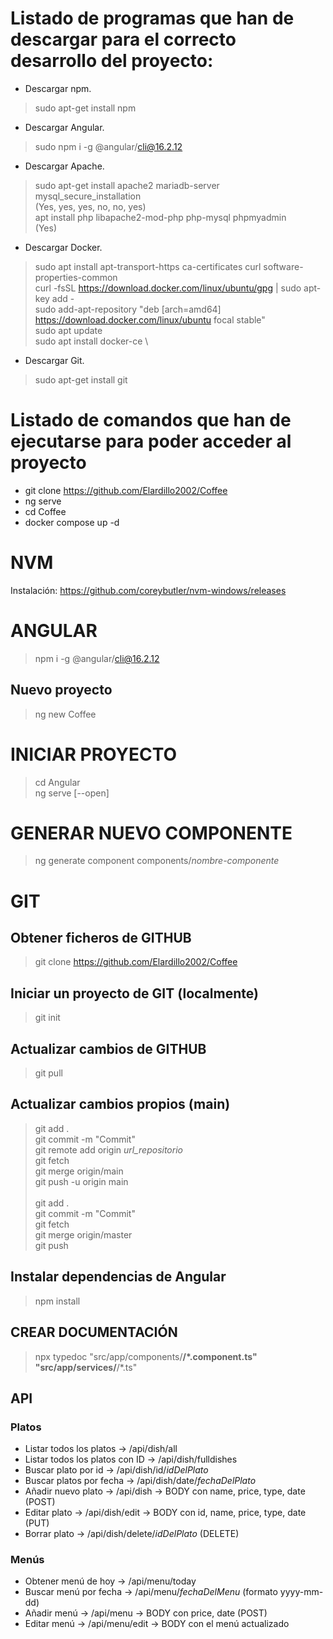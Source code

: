 # Listado de programas que han de descargar para el correcto desarrollo del proyecto:
- Descargar npm. 
> sudo apt-get install npm
- Descargar Angular.
> sudo npm i -g @angular/cli@16.2.12
- Descargar Apache.
> sudo apt-get install apache2 mariadb-server \
> mysql_secure_installation \
(Yes, yes, yes, no, no, yes) \
> apt install php libapache2-mod-php php-mysql phpmyadmin \
(Yes)
- Descargar Docker.
> sudo apt install apt-transport-https ca-certificates curl software-properties-common \
> curl -fsSL https://download.docker.com/linux/ubuntu/gpg | sudo apt-key add - \
> sudo add-apt-repository "deb [arch=amd64] https://download.docker.com/linux/ubuntu focal stable" \
> sudo apt update \
> sudo apt install docker-ce \
- Descargar Git.
> sudo apt-get install git

# Listado de comandos que han de ejecutarse para poder acceder al proyecto
- git clone https://github.com/Elardillo2002/Coffee
- ng serve
- cd Coffee
- docker compose up -d

# NVM
Instalación: https://github.com/coreybutler/nvm-windows/releases

# ANGULAR
> npm i -g @angular/cli@16.2.12

## Nuevo proyecto
> ng new Coffee

# INICIAR PROYECTO
> cd Angular \
> ng serve [--open]

# GENERAR NUEVO COMPONENTE
> ng generate component components/_nombre-componente_

# GIT
## Obtener ficheros de GITHUB
> git clone https://github.com/Elardillo2002/Coffee

## Iniciar un proyecto de GIT (localmente)
> git init

## Actualizar cambios de GITHUB
> git pull

## Actualizar cambios propios (main)
> git add . \
> git commit -m "Commit" \
> git remote add origin _url_repositorio_ \
> git fetch \
> git merge origin/main \
> git push -u origin main \
\
> git add . \
> git commit -m "Commit" \
> git fetch \
> git merge origin/master\
> git push 

## Instalar dependencias de Angular
> npm install

## CREAR DOCUMENTACIÓN
> npx typedoc "src/app/components/**/*.component.ts" "src/app/services/**/*.ts"

## API
### Platos
- Listar todos los platos -> /api/dish/all
- Listar todos los platos con ID -> /api/dish/fulldishes
- Buscar plato por id -> /api/dish/id/_idDelPlato_
- Buscar platos por fecha -> /api/dish/date/_fechaDelPlato_
- Añadir nuevo plato -> /api/dish -> BODY con name, price, type, date (POST)
- Editar plato -> /api/dish/edit -> BODY con id, name, price, type, date (PUT)
- Borrar plato -> /api/dish/delete/_idDelPlato_ (DELETE)

### Menús
- Obtener menú de hoy -> /api/menu/today
- Buscar menú por fecha -> /api/menu/_fechaDelMenu_ (formato yyyy-mm-dd)
- Añadir menú -> /api/menu -> BODY con price, date (POST)
- Editar menú -> /api/menu/edit -> BODY con el menú actualizado